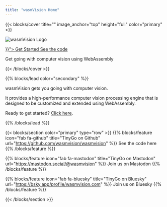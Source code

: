 ```yaml
---
title: "wasmVision Home"
---
```


{{< blocks/cover title="" image_anchor="top" height="full" color="primary" >}}

![wasmVision Logo](images/wasmvision-logo-transparent-white.png)

<div class="mx-auto">
	<a class="btn btn-lg btn-primary mr-3 mb-4" href="{{< relref "/getting-started" >}}">
		Get Started <i class="fas fa-arrow-alt-circle-right ml-2"></i>
	</a>
	<a class="btn btn-lg btn-secondary mr-3 mb-4" href="https://github.com/wasmvision/wasmvision">
		See the code <i class="fab fa-github ml-2 "></i>
	</a>
	<p class="h2 mt-5">Get going with computer vision using WebAssembly</p>
</div>
{{< /blocks/cover >}}

{{% blocks/lead color="secondary" %}}

wasmVision gets you going with computer vision.

It provides a high-performance computer vision processing engine that is designed to be customized and extended using WebAssembly.

Ready to get started? [Click here](getting-started).

{{% /blocks/lead %}}

{{< blocks/section color="primary" type="row" >}}
{{% blocks/feature icon="fab fa-github" title="TinyGo on Github" url="https://github.com/wasmvision/wasmvision" %}}
See the code here
{{% /blocks/feature %}}

{{% blocks/feature icon="fab fa-mastodon" title="TinyGo on Mastodon" url="https://mastodon.social/@wasmvision" %}}
Join us on Mastodon
{{% /blocks/feature %}}

{{% blocks/feature icon="fab fa-bluesky" title="TinyGo on Bluesky" url="https://bsky.app/profile/wasmvision.com" %}}
Join us on Bluesky
{{% /blocks/feature %}}

{{< /blocks/section >}}
